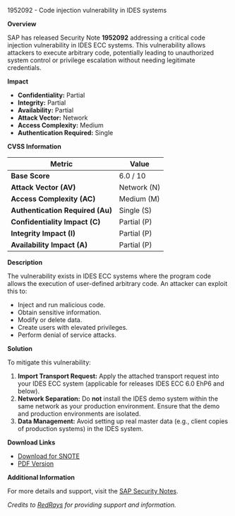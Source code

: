 1952092 - Code injection vulnerability in IDES systems

**Overview**

SAP has released Security Note **1952092** addressing a critical code injection vulnerability in IDES ECC systems. This vulnerability allows attackers to execute arbitrary code, potentially leading to unauthorized system control or privilege escalation without needing legitimate credentials.

**Impact**

- **Confidentiality:** Partial
- **Integrity:** Partial
- **Availability:** Partial
- **Attack Vector:** Network
- **Access Complexity:** Medium
- **Authentication Required:** Single

**CVSS Information**

| Metric | Value |
|--------|-------|
| **Base Score** | 6.0 / 10 |
| **Attack Vector (AV)** | Network (N) |
| **Access Complexity (AC)** | Medium (M) |
| **Authentication Required (Au)** | Single (S) |
| **Confidentiality Impact (C)** | Partial (P) |
| **Integrity Impact (I)** | Partial (P) |
| **Availability Impact (A)** | Partial (P) |

**Description**

The vulnerability exists in IDES ECC systems where the program code allows the execution of user-defined arbitrary code. An attacker can exploit this to:

- Inject and run malicious code.
- Obtain sensitive information.
- Modify or delete data.
- Create users with elevated privileges.
- Perform denial of service attacks.

**Solution**

To mitigate this vulnerability:

1. **Import Transport Request:** Apply the attached transport request into your IDES ECC system (applicable for releases IDES ECC 6.0 EhP6 and below).
2. **Network Separation:** Do **not** install the IDES demo system within the same network as your production environment. Ensure that the demo and production environments are isolated.
3. **Data Management:** Avoid setting up real master data (e.g., client copies of production systems) in the IDES system.

**Download Links**

- [Download for SNOTE](https://notesdownloads.sap.com/note/0040000017775082017)
- [PDF Version](https://userapps.support.sap.com/sap/support/sfm/notes/print/0001952092?language=en-US&token=9C7C8799930D5949D91ABEC8478EC583)

**Additional Information**

For more details and support, visit the [SAP Security Notes](https://me.sap.com/notes/1952092).

*Credits to [RedRays](https://redrays.io) for providing support and information.*